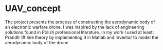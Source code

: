 # UAV_concept

The project presents the process of constructing the aerodynamic body of an electronic warfare drone. I was inspired by the lack of engineering solutions found in Polish professional literature. In my work I used at least: Prandtl lift line theory by implementing it in Matlab and Inventor to model the aerodynamic body of the drone
